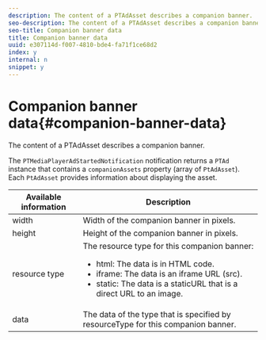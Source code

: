 ```yaml
---
description: The content of a PTAdAsset describes a companion banner.
seo-description: The content of a PTAdAsset describes a companion banner.
seo-title: Companion banner data
title: Companion banner data
uuid: e307114d-f007-4810-bde4-fa71f1ce68d2
index: y
internal: n
snippet: y
---
```


# Companion banner data{#companion-banner-data}

The content of a PTAdAsset describes a companion banner.

<a id="section_D730B4FD6FD749E9860B6A07FC110552"></a>

The `PTMediaPlayerAdStartedNotification` notification returns a `PTAd` instance that contains a `companionAssets` property (array of `PtAdAsset`). 
Each `PtAdAsset` provides information about displaying the asset. 

<table id="table_760C885E2DCA4BE983CC57FDA7BD5B14"> 
 <thead> 
  <tr> 
   <th colname="col1" class="entry"> Available information </th> 
   <th colname="col2" class="entry"> Description </th> 
  </tr> 
 </thead>
 <tbody> 
  <tr> 
   <td colname="col1"> width </td> 
   <td colname="col2"> Width of the companion banner in pixels. </td> 
  </tr> 
  <tr> 
   <td colname="col1"> height </td> 
   <td colname="col2"> Height of the companion banner in pixels. </td> 
  </tr> 
  <tr> 
   <td colname="col1"> resource type </td> 
   <td colname="col2">The resource type for this companion banner: 
    <ul id="ul_A067787FE49E4B6095BE0AC1D447DBB3"> 
     <li id="li_02B7224C67004095B3F6E50FD21E507E">html: The data is in HTML code. </li> 
     <li id="li_5F37E14472424F808C6094F42009E676">iframe: The data is an iframe URL (src). </li> 
     <li id="li_76B945007CE842158B5125422765E0B2">static: The data is a staticURL that is a direct URL to an image. </li> 
    </ul> </td> 
  </tr> 
  <tr> 
   <td colname="col1"> data </td> 
   <td colname="col2"> The data of the type that is specified by <span class="codeph"> resourceType</span> for this companion banner. </td> 
  </tr> 
 </tbody> 
</table>

